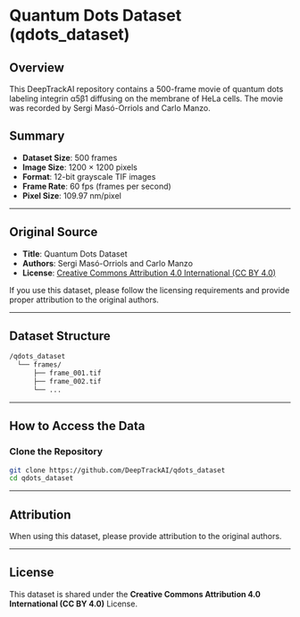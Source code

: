 # Quantum Dots Dataset (qdots_dataset)

## Overview

This DeepTrackAI repository contains a 500-frame movie of quantum dots labeling integrin α5β1 diffusing on the membrane of HeLa cells. The movie was recorded by Sergi Masó-Orriols and Carlo Manzo.

## Summary
- **Dataset Size**: 500 frames  
- **Image Size**: 1200 × 1200 pixels  
- **Format**: 12-bit grayscale TIF images  
- **Frame Rate**: 60 fps (frames per second)  
- **Pixel Size**: 109.97 nm/pixel  

---

## Original Source

- **Title**: Quantum Dots Dataset  
- **Authors**: Sergi Masó-Orriols and Carlo Manzo  
- **License**: [Creative Commons Attribution 4.0 International (CC BY 4.0)](https://creativecommons.org/licenses/by/4.0/)

If you use this dataset, please follow the licensing requirements and provide proper attribution to the original authors.

---

## Dataset Structure

```bash
/qdots_dataset  
  └── frames/
      ├── frame_001.tif
      ├── frame_002.tif
      └── ...        
```

---

## How to Access the Data

### Clone the Repository
```bash
git clone https://github.com/DeepTrackAI/qdots_dataset
cd qdots_dataset
```

---

## Attribution

When using this dataset, please provide attribution to the original authors.

---

## License

This dataset is shared under the **Creative Commons Attribution 4.0 International (CC BY 4.0)** License.
